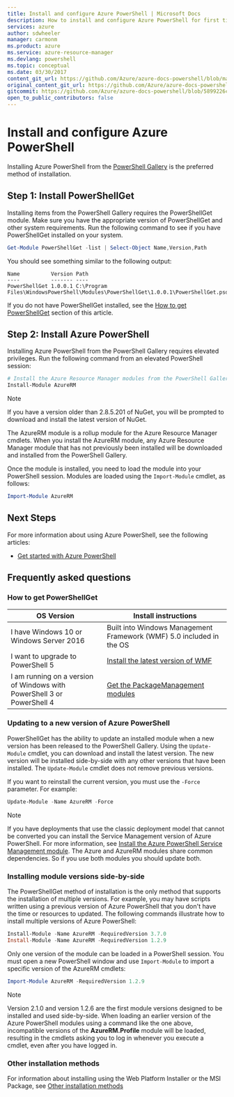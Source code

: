 ```yaml
---
title: Install and configure Azure PowerShell | Microsoft Docs
description: How to install and configure Azure PowerShell for first time use.
services: azure
author: sdwheeler
manager: carmonm
ms.product: azure
ms.service: azure-resource-manager
ms.devlang: powershell
ms.topic: conceptual
ms.date: 03/30/2017
content_git_url: https://github.com/Azure/azure-docs-powershell/blob/master/azureps-cmdlets-docs/ResourceManager/docs-conceptual/install-azurerm-ps.md
original_content_git_url: https://github.com/Azure/azure-docs-powershell/blob/master/azureps-cmdlets-docs/ResourceManager/docs-conceptual/install-azurerm-ps.md
gitcommit: https://github.com/Azure/azure-docs-powershell/blob/5899226cf95590b8dab1a76b8abbc7acd85325dc
open_to_public_contributors: false
---
```


# Install and configure Azure PowerShell

Installing Azure PowerShell from the [PowerShell Gallery](https://www.powershellgallery.com/) is
the preferred method of installation.

## Step 1: Install PowerShellGet

Installing items from the PowerShell Gallery requires the PowerShellGet module. Make sure you have
the appropriate version of PowerShellGet and other system requirements. Run the following command
to see if you have PowerShellGet installed on your system.

```powershell
Get-Module PowerShellGet -list | Select-Object Name,Version,Path
```

You should see something similar to the following output:

```
Name          Version Path
----          ------- ----
PowerShellGet 1.0.0.1 C:\Program Files\WindowsPowerShell\Modules\PowerShellGet\1.0.0.1\PowerShellGet.psd1
```

If you do not have PowerShellGet installed, see the [How to get PowerShellGet](#how-to-get-powershellget)
section of this article.


## Step 2: Install Azure PowerShell

Installing Azure PowerShell from the PowerShell Gallery requires elevated privileges. Run the
following command from an elevated PowerShell session:

```powershell
# Install the Azure Resource Manager modules from the PowerShell Gallery
Install-Module AzureRM
```

> [!NOTE]
> If you have a version older than 2.8.5.201 of NuGet, you will be prompted to download and install
the latest version of NuGet.

The AzureRM module is a rollup module for the Azure Resource Manager cmdlets. When you install the
AzureRM module, any Azure Resource Manager module that has not previously been installed will be
downloaded and installed from the PowerShell Gallery.

Once the module is installed, you need to load the module into your PowerShell session. Modules are
loaded using the `Import-Module` cmdlet, as follows:

```powershell
Import-Module AzureRM
```

## Next Steps

For more information about using Azure PowerShell, see the following articles:

* [Get started with Azure PowerShell](get-started-azureps.md)

## Frequently asked questions

### How to get PowerShellGet

|OS Version|Install instructions|
|---|---|
|I have Windows 10 or Windows Server 2016|Built into Windows Management Framework (WMF) 5.0 included in the OS|
|I want to upgrade to PowerShell 5|[Install the latest version of WMF](http://go.microsoft.com/fwlink/?LinkId=398175)|
|I am running on a version of Windows with PowerShell 3 or PowerShell 4|[Get the PackageManagement modules](http://go.microsoft.com/fwlink/?LinkID=746217)|

### Updating to a new version of Azure PowerShell

PowerShellGet has the ability to update an installed module when a new version has been released to
the PowerShell Gallery. Using the `Update-Module` cmdlet, you can download and install the latest
version. The new version will be installed side-by-side with any other versions that
have been installed. The `Update-Module` cmdlet does not remove previous versions.

If you want to reinstall the current version, you must use the `-Force` parameter. For example:

```powershell
Update-Module -Name AzureRM -Force
```

> [!NOTE]
> If you have deployments that use the classic deployment model that cannot be converted you can
install the Service Management version of Azure PowerShell. For more information, see
[Install the Azure PowerShell Service Management module](overview?view=azuresmps-3.7.0).
The Azure and AzureRM modules share common dependencies. So if you use both modules you should
update both.


### Installing module versions side-by-side

The PowerShellGet method of installation is the only method that supports the installation of
multiple versions. For example, you may have scripts written using a previous version of Azure
PowerShell that you don't have the time or resources to updated. The following commands illustrate
how to install multiple versions of Azure PowerShell:

```powershell
Install-Module -Name AzureRM -RequiredVersion 3.7.0
Install-Module -Name AzureRM -RequiredVersion 1.2.9
```

Only one version of the module can be loaded in a PowerShell session. You must open a new
PowerShell window and use `Import-Module` to import a specific version of the AzureRM cmdlets:

```powershell
Import-Module AzureRM -RequiredVersion 1.2.9
```

> [!NOTE]
> Version 2.1.0 and version 1.2.6 are the first module versions designed to be installed and used
side-by-side. When loading an earlier version of the Azure PowerShell modules using a
command like the one above, incompatible versions of the **AzureRM.Profile** module will be loaded,
resulting in the cmdlets asking you to log in whenever you execute a cmdlet, even after you have
logged in.

### Other installation methods

For information about installing using the Web Platform Installer or the MSI Package, see
[Other installation methods](other-install.md)
